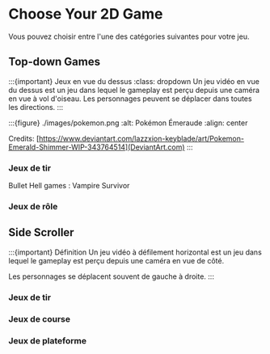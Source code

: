# Choose Your 2D Game

Vous pouvez choisir entre l'une des catégories suivantes pour votre jeu.

## Top-down Games

:::{important} Jeux en vue du dessus
:class: dropdown
Un jeu vidéo en vue du dessus est un jeu dans lequel le gameplay est perçu depuis une caméra en vue à vol d'oiseau.
Les personnages peuvent se déplacer dans toutes les directions.
:::

:::{figure} ./images/pokemon.png
:alt: Pokémon Émeraude
:align: center

Credits: [https://www.deviantart.com/lazzxion-keyblade/art/Pokemon-Emerald-Shimmer-WIP-343764514](DeviantArt.com)
:::

### Jeux de tir

Bullet Hell games : Vampire Survivor

### Jeux de rôle


## Side Scroller

:::{important} Définition
Un jeu vidéo à défilement horizontal est un jeu dans lequel le gameplay est perçu depuis une caméra en vue de côté.

Les personnages se déplacent souvent de gauche à droite.
:::

### Jeux de tir

### Jeux de course

### Jeux de plateforme
 